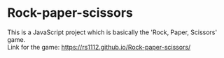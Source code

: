 # Rock-paper-scissors
This is a JavaScript project which is basically the 'Rock, Paper, Scissors' game. <br>
Link for the game: https://rs1112.github.io/Rock-paper-scissors/
